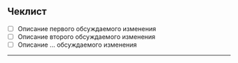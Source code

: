 <!-- 
## Рекомендация к заполнения PR

- PR составляется и заполняется каждым автором индивидуально.
- По мере необходимости, заполните предложенные поля внутри предложенного шаблона, либо удалите ненужное конкретно Вам.
- В чек листе обязательно перечислите те изменения которые были произведены, по мере необходимости добавьте/удалите поля списка
- Обязательно укажите задачу по которой была произведена работа

### Заголовок PR должен содержать полезную информацию

тип(<scope> необязательно): описание выполненных изменений по задаче

пример: feat(catalog-service): реализованы новые возможности приложения

#### Типы

fix : коммит типа fix исправляет баг в вашем коде

feat: коммит типа feat добавляет новую функцию в ваш код

BREAKING CHANGE или ! после основного типа - нарушение обратной совместимости

так же возможно использование типов build, chore, ci, docs, style, refactor, perf, test и другие.

### Одна задача в жире = Одна ветка в репозитории = Один Pull request
-->

<!--
Не официальный комментарий от автора PR.
-->

## Чеклист

- [ ] Описание первого обсуждаемого изменения
- [ ] Описание второго обсуждаемого изменения
- [ ] Описание ... обсуждаемого изменения

---

<!--
## Примечания

Важное примечание, на которое следует обратить внимание!
-->